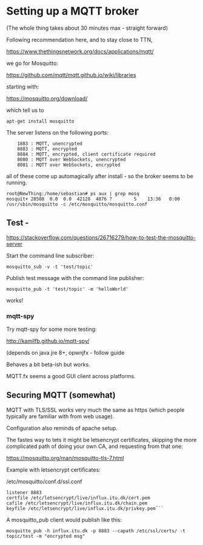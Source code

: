# Setting up a MQTT broker

(The whole thing takes about 30 minutes max - straight forward)


Following recommendation here, and to stay close to TTN,

https://www.thethingsnetwork.org/docs/applications/mqtt/

we go for Mosquitto:

https://github.com/mqtt/mqtt.github.io/wiki/libraries

starting with:

https://mosquitto.org/download/

which tell us to 
```
apt-get install mosquitto
```
The server listens on the following ports:

```
    1883 : MQTT, unencrypted
    8883 : MQTT, encrypted
    8884 : MQTT, encrypted, client certificate required
    8080 : MQTT over WebSockets, unencrypted
    8081 : MQTT over WebSockets, encrypted
```

all of these come up automagically after install - so the broker seems to be running.

```
root@NewThing:/home/sebastian# ps aux | grep mosq
mosquit+ 28508  0.0  0.0  42128  4876 ?        S    13:36   0:00 /usr/sbin/mosquitto -c /etc/mosquitto/mosquitto.conf
```


## Test -

https://stackoverflow.com/questions/26716279/how-to-test-the-mosquitto-server

Start the command line subscriber:

```
mosquitto_sub -v -t 'test/topic'
```

Publish test message with the command line publisher:
```
mosquitto_pub -t 'test/topic' -m 'helloWorld'
```

works!

### mqtt-spy

Try mqtt-spy for some more testing:

http://kamilfb.github.io/mqtt-spy/

(depends on java jre 8+, opwnjfx - follow guide

Behaves a bit beta-ish but works.

MQTT.fx seems a good GUI client across platforms.

## Securing MQTT (somewhat)


MQTT with TLS/SSL works very much the same as https (which people typically are familiar with from web usage).

Configuration also reminds of apache setup.

The fastes way to tets it might be letsencrypt certificates, skipping the more complicated path of doing your own CA, and requesting from that one:

https://mosquitto.org/man/mosquitto-tls-7.html


Example with letsencrypt certificates:

/etc/mosquitto/conf.d/ssl.conf
```
listener 8883
certfile /etc/letsencrypt/live/influx.itu.dk/cert.pem
cafile /etc/letsencrypt/live/influx.itu.dk/chain.pem
keyfile /etc/letsencrypt/live/influx.itu.dk/privkey.pem```
```

A mosquitto_pub client would publish like this:

```
mosquitto_pub -h influx.itu.dk -p 8883 --capath /etc/ssl/certs/ -t topic/test -m "encrypted msg"
```
